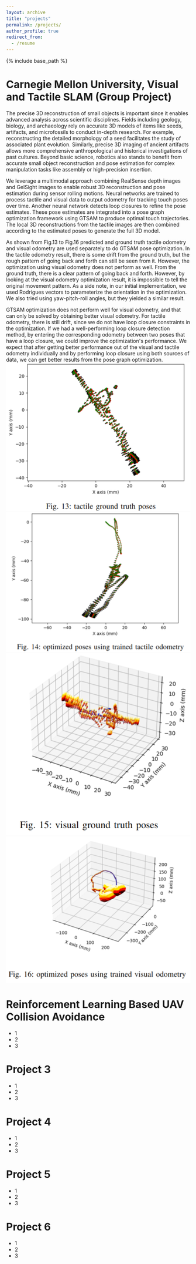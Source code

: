 ```yaml
---
layout: archive
title: "projects"
permalink: /projects/
author_profile: true
redirect_from:
  - /resume
---
```


{% include base_path %}

Carnegie Mellon University, Visual and Tactile SLAM (Group Project)
======
The precise 3D reconstruction of small objects is important since it enables advanced analysis across scientific disciplines. Fields including geology, biology, and archaeology rely on accurate 3D models of items like seeds, artifacts, and microfossils to conduct in-depth research. For example, reconstructing the detailed morphology of a seed facilitates the study of associated plant evolution. Similarly, precise 3D imaging of ancient artifacts allows more comprehensive anthropological and historical investigations of past cultures. Beyond basic science, robotics also stands to benefit from accurate small object reconstruction and pose estimation for complex manipulation tasks like assembly or high-precision insertion.

We leverage a multimodal approach combining RealSense depth images and GelSight images to enable robust 3D reconstruction and pose estimation during sensor rolling motions. Neural networks are trained to process tactile and visual data to output odometry for tracking touch poses over time. Another neural network detects loop closures to refine the pose estimates. These pose estimates are integrated into a pose graph optimization framework using GTSAM to produce optimal touch trajectories. The local 3D reconstructions from the tactile images are then combined according to the estimated poses to generate the full 3D model.

As shown from Fig.13 to Fig.16 predicted and ground truth tactile odometry and visual odometry are used separately to do GTSAM pose optimization. In the tactile odometry result, there is some drift from the ground truth, but the rough pattern of going back and forth can still be seen from it. However, the optimization using visual odometry does not perform as well. From the ground truth, there is a clear pattern of going back and forth. However, by looking at the visual odometry optimization result, it is impossible to tell the original movement pattern. As a side note, in our initial implementation, we used Rodrigues vectors to parameterize the orientation in the optimization. We also tried using yaw-pitch-roll angles, but they yielded a similar result.

GTSAM optimization does not perform well for visual odometry, and that can only be solved by obtaining better visual odometry. For tactile odometry, there is still drift, since we do not have loop closure constraints in the optimization. If we had a well-performing loop closure detection method, by entering the corresponding odometry between two poses that have a loop closure, we could improve the optimization's performance. We expect that after getting better performance out of the visual and tactile odometry individually and by performing loop closure using both sources of data, we can get better results from the pose graph optimization.
![fig. 13](images/Project_1/fig13.png)
![fig. 14](images/Project_1/fig14.png)
![fig. 15](images/Project_1/fig15.png)
![fig. 16](images/Project_1/fig16.png)


Reinforcement Learning Based UAV Collision Avoidance
======
* 1
* 2
* 3

Project 3
======
* 1
* 2
* 3

Project 4
======
* 1
* 2
* 3

Project 5
======
* 1
* 2
* 3

Project 6
======
* 1
* 2
* 3




<!-- Project 1
======
* 1
* 2
* 3

Project 2
======
* 1
* 2
* 3

Project 3
======
* 1
* 2
* 3

Project 4
======
* 1
* 2
* 3

Project 5
======
* 1
* 2
* 3

Project 6
======
* 1
* 2
* 3 -->
